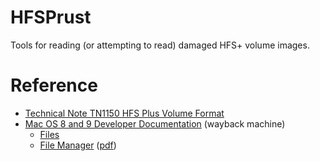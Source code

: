# HFSPrust
Tools for reading (or attempting to read) damaged HFS+ volume images.

# Reference
* [Technical Note TN1150 HFS Plus Volume Format](https://developer.apple.com/library/archive/technotes/tn/tn1150.html)
* [Mac OS 8 and 9 Developer Documentation](https://web.archive.org/web/19991001075851/http://developer.apple.com/techpubs/macos8/mac8.html) (wayback machine)
  * [Files](https://web.archive.org/web/19991001075851/http://developer.apple.com/techpubs/macos8/Files/files.html)
  * [File Manager](https://web.archive.org/web/19991001075851/http://developer.apple.com/techpubs/macos8/Files/FileManager/filemanager.html) ([pdf](https://vintageapple.org/inside_r/pdf/Files_1992.pdf))
